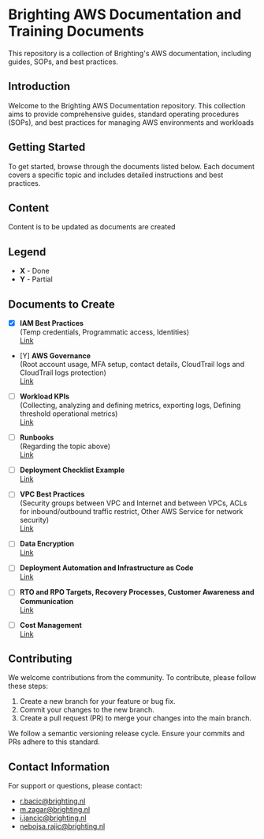 # Brighting AWS Documentation and Training Documents

This repository is a collection of Brighting's AWS documentation, including guides, SOPs, and best practices.

## Introduction

Welcome to the Brighting AWS Documentation repository. This collection aims to provide comprehensive guides, standard operating procedures (SOPs), and best practices for managing AWS environments and workloads

## Getting Started

To get started, browse through the documents listed below. Each document covers a specific topic and includes detailed instructions and best practices.

## Content

Content is to be updated as documents are created

## Legend

- **X** - Done
- **Y** - Partial

## Documents to Create

- [x] **IAM Best Practices**  
       (Temp credentials, Programmatic access, Identities)  
       [Link](https://app.clickup.com/t/86c1k94t1)

- [Y] **AWS Governance**  
  (Root account usage, MFA setup, contact details, CloudTrail logs and CloudTrail logs protection)  
  [Link](https://app.clickup.com/t/86c1k8h1z)

- [ ] **Workload KPIs**  
       (Collecting, analyzing and defining metrics, exporting logs, Defining threshold operational metrics)  
       [Link](https://app.clickup.com/t/86c1k7d2j)

- [ ] **Runbooks**  
       (Regarding the topic above)  
       [Link](https://app.clickup.com/t/86c1k9dka)

- [ ] **Deployment Checklist Example**  
       [Link](https://app.clickup.com/t/86c1k9eew)

- [ ] **VPC Best Practices**  
       (Security groups between VPC and Internet and between VPCs, ACLs for inbound/outbound traffic restrict, Other AWS Service for network security)  
       [Link](https://app.clickup.com/t/86c1k9f95)

- [ ] **Data Encryption**  
       [Link](https://app.clickup.com/t/86c1k9g1v)

- [ ] **Deployment Automation and Infrastructure as Code**  
       [Link](https://app.clickup.com/t/86c1k9m7d)

- [ ] **RTO and RPO Targets, Recovery Processes, Customer Awareness and Communication**  
       [Link](https://app.clickup.com/t/86c1k9ne0)

- [ ] **Cost Management**  
       [Link](https://app.clickup.com/t/86c1k9pk7)

## Contributing

We welcome contributions from the community. To contribute, please follow these steps:

1. Create a new branch for your feature or bug fix.
2. Commit your changes to the new branch.
3. Create a pull request (PR) to merge your changes into the main branch.

We follow a semantic versioning release cycle. Ensure your commits and PRs adhere to this standard.

## Contact Information

For support or questions, please contact:

- [r.bacic@brighting.nl](mailto:r.bacic@brighting.nl)
- [m.zagar@brighting.nl](mailto:m.zagar@brighting.nl)
- [i.jancic@brighting.nl](mailto:i.jancic@brighting.nl)
- [nebojsa.rajic@brighting.nl](mailto:nebojsa.rajic@brighting.nl)
